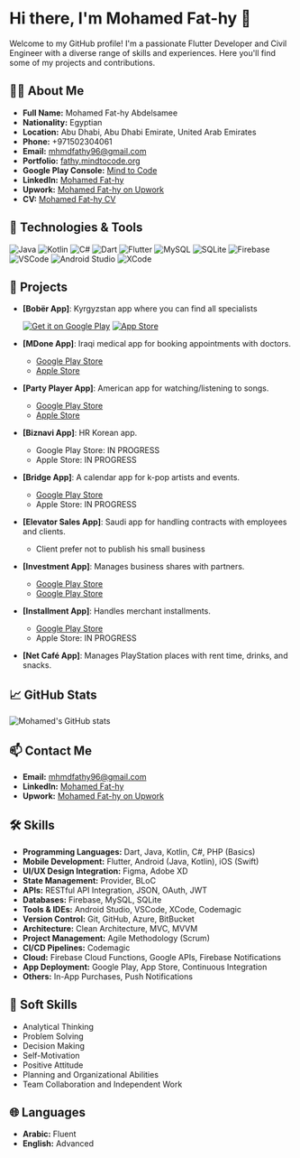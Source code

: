 # Hi there, I'm Mohamed Fat-hy 👋

Welcome to my GitHub profile! I'm a passionate Flutter Developer and Civil Engineer with a diverse range of skills and experiences. Here you'll find some of my projects and contributions.

## 🧑‍💻 About Me

- **Full Name:** Mohamed Fat-hy Abdelsamee
- **Nationality:** Egyptian
- **Location:** Abu Dhabi, Abu Dhabi Emirate, United Arab Emirates
- **Phone:** +971502304061
- **Email:** [mhmdfathy96@gmail.com](mailto:mhmdfathy96@gmail.com)
- **Portfolio:** [fathy.mindtocode.org](http://fathy.mindtocode.org/)
- **Google Play Console:** [Mind to Code](https://play.google.com/store/apps/developer?id=Mind+to+Code)
- **LinkedIn:** [Mohamed Fat-hy](https://www.linkedin.com/in/mohamed-fat-hy-93ab81203/)
- **Upwork:** [Mohamed Fat-hy on Upwork](https://www.upwork.com/freelancers/mofathy96)
- **CV:** [Mohamed Fat-hy CV](https://drive.google.com/file/d/13Xn1x8biFuNnQnIPybM-kno_OMv7yUpV/view)

## 🔧 Technologies & Tools

![Java](https://img.shields.io/badge/-Java-black?style=flat-square&logo=java)
![Kotlin](https://img.shields.io/badge/-Kotlin-black?style=flat-square&logo=kotlin)
![C#](https://img.shields.io/badge/-CSharp-black?style=flat-square&logo=csharp)
![Dart](https://img.shields.io/badge/-Dart-black?style=flat-square&logo=dart)
![Flutter](https://img.shields.io/badge/-Flutter-black?style=flat-square&logo=flutter)
![MySQL](https://img.shields.io/badge/-MySQL-black?style=flat-square&logo=mysql)
![SQLite](https://img.shields.io/badge/-SQLite-black?style=flat-square&logo=sqlite)
![Firebase](https://img.shields.io/badge/-Firebase-black?style=flat-square&logo=firebase)
![VSCode](https://img.shields.io/badge/-VSCode-black?style=flat-square&logo=visual-studio-code)
![Android Studio](https://img.shields.io/badge/-AndroidStudio-black?style=flat-square&logo=android-studio)
![XCode](https://img.shields.io/badge/-XCode-black?style=flat-square&logo=xcode)

## 🚀 Projects

- **[Bobёr App]**: Kyrgyzstan app where you can find all specialists
  
  [![Get it on Google Play](https://img.shields.io/badge/Google%20Play-414141?style=for-the-badge&logo=google-play&logoColor=white)](https://play.google.com/store/apps/details?id=com.easyliving.bober)
  [![App Store](https://img.shields.io/badge/App_Store-0D96F6?style=for-the-badge&logo=app-store&logoColor=white)](https://apps.apple.com/us/app/mdone/id6511249961)
 
- **[MDone App]**: Iraqi medical app for booking appointments with doctors.
  - [Google Play Store](https://play.google.com/store/apps/details?id=com.pasma.iqdoctor.iqdoctors)
  - [Apple Store](https://apps.apple.com/us/app/mdone/id1591292710)

- **[Party Player App]**: American app for watching/listening to songs. 
  - [Google Play Store](https://play.google.com/store/apps/details?id=pw.powernapps.partyplayer)
  - [Apple Store](https://apps.apple.com/us/app/mdone/id6503223414)

- **[Biznavi App]**: HR Korean app.
  - Google Play Store: IN PROGRESS
  - Apple Store: IN PROGRESS

- **[Bridge App]**: A calendar app for k-pop artists and events.
  - [Google Play Store](https://play.google.com/store/apps/details?id=com.yapoey.bridgeProject&pli=1)
  - Apple Store: IN PROGRESS

- **[Elevator Sales App]**: Saudi app for handling contracts with employees and clients.
  - Client prefer not to publish his small business

- **[Investment App]**: Manages business shares with partners.
  - [Google Play Store](https://play.google.com/store/apps/details?id=com.MindToCode.investment_admin)
  - [Google Play Store](https://play.google.com/store/apps/details?id=com.MindToCode.investment_user)

- **[Installment App]**: Handles merchant installments.
  - [Google Play Store](https://play.google.com/store/apps/details?id=com.MindToCode.installment_project)
  - Apple Store: IN PROGRESS

- **[Net Café App]**: Manages PlayStation places with rent time, drinks, and snacks.

## 📈 GitHub Stats

![Mohamed's GitHub stats](https://github-readme-stats.vercel.app/api?username=mhmdfathy96&show_icons=true&theme=radical)

## 📫 Contact Me

- **Email:** [mhmdfathy96@gmail.com](mailto:mhmdfathy96@gmail.com)
- **LinkedIn:** [Mohamed Fat-hy](https://www.linkedin.com/in/mohamed-fat-hy-93ab81203/)
- **Upwork:** [Mohamed Fat-hy on Upwork](https://www.upwork.com/freelancers/mofathy96)

## 🛠 Skills

- **Programming Languages:** Dart, Java, Kotlin, C#, PHP (Basics)
- **Mobile Development:** Flutter, Android (Java, Kotlin), iOS (Swift)
- **UI/UX Design Integration:** Figma, Adobe XD
- **State Management:** Provider, BLoC
- **APIs:** RESTful API Integration, JSON, OAuth, JWT
- **Databases:** Firebase, MySQL, SQLite
- **Tools & IDEs:** Android Studio, VSCode, XCode, Codemagic
- **Version Control:** Git, GitHub, Azure, BitBucket
- **Architecture:** Clean Architecture, MVC, MVVM
- **Project Management:** Agile Methodology (Scrum)
- **CI/CD Pipelines:** Codemagic
- **Cloud:** Firebase Cloud Functions, Google APIs, Firebase Notifications
- **App Deployment:** Google Play, App Store, Continuous Integration
- **Others:** In-App Purchases, Push Notifications

## 🌟 Soft Skills

- Analytical Thinking
- Problem Solving
- Decision Making
- Self-Motivation
- Positive Attitude
- Planning and Organizational Abilities
- Team Collaboration and Independent Work

## 🌐 Languages

- **Arabic:** Fluent
- **English:** Advanced
